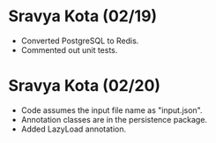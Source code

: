 # Sravya Kota (02/19)

  - Converted PostgreSQL to Redis.
  - Commented out unit tests.
    
# Sravya Kota (02/20)
  - Code assumes the input file name as "input.json".
  - Annotation classes are in the persistence package.
  - Added LazyLoad annotation.
